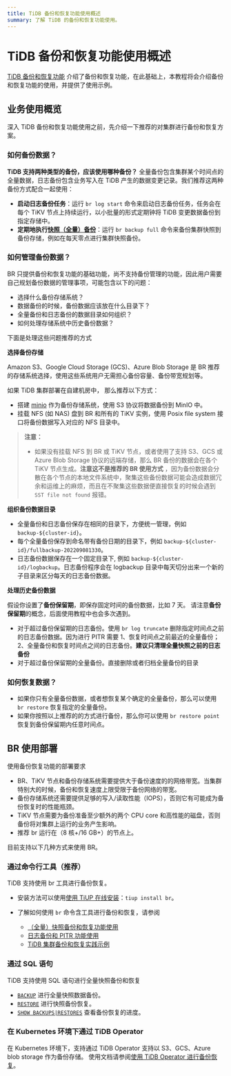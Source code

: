 ```yaml
---
title: TiDB 备份和恢复功能使用概述
summary: 了解 TiDB 的备份和恢复功能使用。
---
```


# TiDB 备份和恢复功能使用概述

[TiDB 备份和恢复功能](/br/br-overview.md) 介绍了备份和恢复功能，在此基础上，本教程将会介绍备份和恢复功能的使用，并提供了使用示例。 

## 业务使用概览

深入 TiDB 备份和恢复功能使用之前，先介绍一下推荐的对集群进行备份和恢复方案。

### 如何备份数据？

**TiDB 支持两种类型的备份，应该使用哪种备份？** 全量备份包含集群某个时间点的全量数据，日志备份包含业务写入在 TiDB 产生的数据变更记录。我们推荐这两种备份方式配合一起使用：

- **启动日志备份任务**：运行 `br log start` 命令来启动日志备份任务，任务会在每个 TiKV 节点上持续运行，以小批量的形式定期钟将 TiDB 变更数据备份到指定存储中。
- **定期地执行[快照（全量）备份](/br/br-snapshot-guide.md#对集群进行快照备份)**：运行 `br backup full` 命令来备份集群快照到备份存储，例如在每天零点进行集群快照备份。

### 如何管理备份数据？

BR 只提供备份和恢复功能的基础功能，尚不支持备份管理的功能，因此用户需要自己规划备份数据的管理事项，可能包含以下的问题：

* 选择什么备份存储系统？
* 数据备份的时候，备份数据应该放在什么目录下？
* 全量备份和日志备份的数据目录如何组织？
* 如何处理存储系统中历史备份数据？

下面是处理这些问题推荐的方式

**选择备份存储**

Amazon S3、Google Cloud Storage (GCS)、Azure Blob Storage 是 BR 推荐的存储系统选择，使用这些系统用户无需担心备份容量、备份带宽规划等。

如果 TiDB 集群部署在自建机房中， 那么推荐以下方式：

* 搭建 [minio](https://docs.min.io/docs/minio-quickstart-guide.html) 作为备份存储系统，使用 S3 协议将数据备份到 MinIO 中。
* 挂载 NFS (如 NAS) 盘到 BR 和所有的 TiKV 实例，使用 Posix file system 接口将备份数据写入对应的 NFS 目录中。

> **注意：**
>
> - 如果没有挂载 NFS 到 BR 或 TiKV 节点，或者使用了支持 S3、GCS 或 Azure Blob Storage 协议的远端存储，那么 BR 备份的数据会在各个 TiKV 节点生成。**注意这不是推荐的 BR 使用方式** ，因为备份数据会分散在各个节点的本地文件系统中，聚集这些备份数据可能会造成数据冗余和运维上的麻烦，而且在不聚集这些数据便直接恢复的时候会遇到 `SST file not found` 报错。

**组织备份数据目录**

* 全量备份和日志备份保存在相同的目录下，方便统一管理，例如 `backup-${cluster-id}`。
* 每个全量备份保存到命名带有备份日期的目录下，例如 `backup-${cluster-id}/fullbackup-202209081330`。
* 日志备份数据保存在一个固定目录下, 例如 `backup-${cluster-id}/logbackup`。日志备份程序会在 logbackup 目录中每天切分出来一个新的子目录来区分每天的日志备份数据。

**处理历史备份数据**

假设你设置了**备份保留期**，即保存固定时间的备份数据，比如 7 天。 请注意**备份保留期**的概念，后面使用教程中也会多次遇到。

* 对于超过备份保留期的日志备份。使用 `br log truncate` 删除指定时间点之前的日志备份数据。因为进行 PITR 需要 1、恢复时间点之前最近的全量备份；2、全量备份和恢复时间点之间的日志备份。**建议只清理全量快照之前的日志备份**
* 对于超过备份保留期的全量备份。直接删除或者归档全量备份的目录

### 如何恢复数据？

- 如果你只有全量备份数据，或者想恢复某个确定的全量备份，那么可以使用 `br restore`  恢复指定的全量备份。
- 如果你按照以上推荐的的方式进行备份，那么你可以使用 `br restore point` 恢复到备份保留期内任意时间点。

## BR 使用部署

使用备份恢复功能的部署要求

- BR、TiKV 节点和备份存储系统需要提供大于备份速度的的网络带宽。当集群特别大的时候，备份和恢复速度上限受限于备份网络的带宽。
- 备份存储系统还需要提供足够的写入/读取性能（IOPS），否则它有可能成为备份恢复时的性能瓶颈。
- TiKV 节点需要为备份准备至少额外的两个 CPU core 和高性能的磁盘，否则备份将对集群上运行的业务产生影响。
- 推荐 br 运行在（8 核+/16 GB+）的节点上。

目前支持以下几种方式来使用 BR。

### 通过命令行工具（推荐）

TiDB 支持使用 br 工具进行备份恢复。

* 安装方法可以使用[使用 TiUP 在线安装](/migration-tools.md#使用-tiup-快速安装)：`tiup install br`。
* 了解如何使用 `br` 命令含工具进行备份和恢复，请参阅

    * [（全量）快照备份和恢复功能使用](/br/br-snapshot-guide.md)
    * [日志备份和 PITR 功能使用](/br/br-pitr-guide.md)
    * [TiDB 集群备份和恢复实践示例](/br/br-usage.md)

### 通过 SQL 语句

TiDB 支持使用 SQL 语句进行全量快照备份和恢复

- [`BACKUP`](/sql-statements/sql-statement-backup.md) 进行全量快照数据备份。
- [`RESTORE`](/sql-statements/sql-statement-restore.md) 进行快照备份恢复。
- [`SHOW BACKUPS|RESTORES`](/sql-statements/sql-statement-show-backups.md) 查看备份恢复的进度。

### 在 Kubernetes 环境下通过 TiDB Operator

在 Kubernetes 环境下，支持通过 TiDB Operator 支持以 S3、GCS、Azure blob storage 作为备份存储。 使用文档请参阅[使用 TiDB Operator 进行备份恢复](https://docs.pingcap.com/tidb-in-kubernetes/stable/backup-restore-overview)。